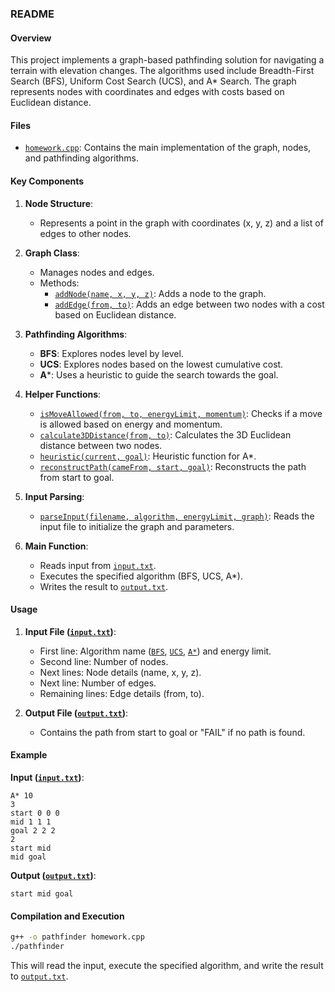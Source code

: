 ### README

#### Overview
This project implements a graph-based pathfinding solution for navigating a terrain with elevation changes. The algorithms used include Breadth-First Search (BFS), Uniform Cost Search (UCS), and A* Search. The graph represents nodes with coordinates and edges with costs based on Euclidean distance.

#### Files
- [`homework.cpp`](command:_github.copilot.openRelativePath?%5B%7B%22scheme%22%3A%22file%22%2C%22authority%22%3A%22%22%2C%22path%22%3A%22%2FUsers%2Fmuskanp%2FDesktop%2FCSCI561-hw%2Fhw1%2Fhomework.cpp%22%2C%22query%22%3A%22%22%2C%22fragment%22%3A%22%22%7D%5D "/Users/muskanp/Desktop/CSCI561-hw/hw1/homework.cpp"): Contains the main implementation of the graph, nodes, and pathfinding algorithms.

#### Key Components

1. **Node Structure**:
    - Represents a point in the graph with coordinates (x, y, z) and a list of edges to other nodes.

2. **Graph Class**:
    - Manages nodes and edges.
    - Methods:
        - [`addNode(name, x, y, z)`](command:_github.copilot.openSymbolFromReferences?%5B%22addNode(name%2C%20x%2C%20y%2C%20z)%22%2C%5B%7B%22uri%22%3A%7B%22%24mid%22%3A1%2C%22fsPath%22%3A%22%2FUsers%2Fmuskanp%2FDesktop%2FCSCI561-hw%2Fhw1%2Fhomework.cpp%22%2C%22external%22%3A%22file%3A%2F%2F%2FUsers%2Fmuskanp%2FDesktop%2FCSCI561-hw%2Fhw1%2Fhomework.cpp%22%2C%22path%22%3A%22%2FUsers%2Fmuskanp%2FDesktop%2FCSCI561-hw%2Fhw1%2Fhomework.cpp%22%2C%22scheme%22%3A%22file%22%7D%2C%22pos%22%3A%7B%22line%22%3A42%2C%22character%22%3A9%7D%7D%5D%5D "Go to definition"): Adds a node to the graph.
        - [`addEdge(from, to)`](command:_github.copilot.openSymbolFromReferences?%5B%22addEdge(from%2C%20to)%22%2C%5B%7B%22uri%22%3A%7B%22%24mid%22%3A1%2C%22fsPath%22%3A%22%2FUsers%2Fmuskanp%2FDesktop%2FCSCI561-hw%2Fhw1%2Fhomework.cpp%22%2C%22external%22%3A%22file%3A%2F%2F%2FUsers%2Fmuskanp%2FDesktop%2FCSCI561-hw%2Fhw1%2Fhomework.cpp%22%2C%22path%22%3A%22%2FUsers%2Fmuskanp%2FDesktop%2FCSCI561-hw%2Fhw1%2Fhomework.cpp%22%2C%22scheme%22%3A%22file%22%7D%2C%22pos%22%3A%7B%22line%22%3A46%2C%22character%22%3A9%7D%7D%5D%5D "Go to definition"): Adds an edge between two nodes with a cost based on Euclidean distance.

3. **Pathfinding Algorithms**:
    - **BFS**: Explores nodes level by level.
    - **UCS**: Explores nodes based on the lowest cumulative cost.
    - **A***: Uses a heuristic to guide the search towards the goal.

4. **Helper Functions**:
    - [`isMoveAllowed(from, to, energyLimit, momentum)`](command:_github.copilot.openSymbolFromReferences?%5B%22isMoveAllowed(from%2C%20to%2C%20energyLimit%2C%20momentum)%22%2C%5B%7B%22uri%22%3A%7B%22%24mid%22%3A1%2C%22fsPath%22%3A%22%2FUsers%2Fmuskanp%2FDesktop%2FCSCI561-hw%2Fhw1%2Fhomework.cpp%22%2C%22external%22%3A%22file%3A%2F%2F%2FUsers%2Fmuskanp%2FDesktop%2FCSCI561-hw%2Fhw1%2Fhomework.cpp%22%2C%22path%22%3A%22%2FUsers%2Fmuskanp%2FDesktop%2FCSCI561-hw%2Fhw1%2Fhomework.cpp%22%2C%22scheme%22%3A%22file%22%7D%2C%22pos%22%3A%7B%22line%22%3A56%2C%22character%22%3A5%7D%7D%5D%5D "Go to definition"): Checks if a move is allowed based on energy and momentum.
    - [`calculate3DDistance(from, to)`](command:_github.copilot.openSymbolFromReferences?%5B%22calculate3DDistance(from%2C%20to)%22%2C%5B%7B%22uri%22%3A%7B%22%24mid%22%3A1%2C%22fsPath%22%3A%22%2FUsers%2Fmuskanp%2FDesktop%2FCSCI561-hw%2Fhw1%2Fhomework.cpp%22%2C%22external%22%3A%22file%3A%2F%2F%2FUsers%2Fmuskanp%2FDesktop%2FCSCI561-hw%2Fhw1%2Fhomework.cpp%22%2C%22path%22%3A%22%2FUsers%2Fmuskanp%2FDesktop%2FCSCI561-hw%2Fhw1%2Fhomework.cpp%22%2C%22scheme%22%3A%22file%22%7D%2C%22pos%22%3A%7B%22line%22%3A134%2C%22character%22%3A7%7D%7D%5D%5D "Go to definition"): Calculates the 3D Euclidean distance between two nodes.
    - [`heuristic(current, goal)`](command:_github.copilot.openSymbolFromReferences?%5B%22heuristic(current%2C%20goal)%22%2C%5B%7B%22uri%22%3A%7B%22%24mid%22%3A1%2C%22fsPath%22%3A%22%2FUsers%2Fmuskanp%2FDesktop%2FCSCI561-hw%2Fhw1%2Fhomework.cpp%22%2C%22external%22%3A%22file%3A%2F%2F%2FUsers%2Fmuskanp%2FDesktop%2FCSCI561-hw%2Fhw1%2Fhomework.cpp%22%2C%22path%22%3A%22%2FUsers%2Fmuskanp%2FDesktop%2FCSCI561-hw%2Fhw1%2Fhomework.cpp%22%2C%22scheme%22%3A%22file%22%7D%2C%22pos%22%3A%7B%22line%22%3A138%2C%22character%22%3A7%7D%7D%5D%5D "Go to definition"): Heuristic function for A*.
    - [`reconstructPath(cameFrom, start, goal)`](command:_github.copilot.openSymbolFromReferences?%5B%22reconstructPath(cameFrom%2C%20start%2C%20goal)%22%2C%5B%7B%22uri%22%3A%7B%22%24mid%22%3A1%2C%22fsPath%22%3A%22%2FUsers%2Fmuskanp%2FDesktop%2FCSCI561-hw%2Fhw1%2Fhomework.cpp%22%2C%22external%22%3A%22file%3A%2F%2F%2FUsers%2Fmuskanp%2FDesktop%2FCSCI561-hw%2Fhw1%2Fhomework.cpp%22%2C%22path%22%3A%22%2FUsers%2Fmuskanp%2FDesktop%2FCSCI561-hw%2Fhw1%2Fhomework.cpp%22%2C%22scheme%22%3A%22file%22%7D%2C%22pos%22%3A%7B%22line%22%3A142%2C%22character%22%3A15%7D%7D%5D%5D "Go to definition"): Reconstructs the path from start to goal.

5. **Input Parsing**:
    - [`parseInput(filename, algorithm, energyLimit, graph)`](command:_github.copilot.openSymbolFromReferences?%5B%22parseInput(filename%2C%20algorithm%2C%20energyLimit%2C%20graph)%22%2C%5B%7B%22uri%22%3A%7B%22%24mid%22%3A1%2C%22fsPath%22%3A%22%2FUsers%2Fmuskanp%2FDesktop%2FCSCI561-hw%2Fhw1%2Fhomework.cpp%22%2C%22external%22%3A%22file%3A%2F%2F%2FUsers%2Fmuskanp%2FDesktop%2FCSCI561-hw%2Fhw1%2Fhomework.cpp%22%2C%22path%22%3A%22%2FUsers%2Fmuskanp%2FDesktop%2FCSCI561-hw%2Fhw1%2Fhomework.cpp%22%2C%22scheme%22%3A%22file%22%7D%2C%22pos%22%3A%7B%22line%22%3A285%2C%22character%22%3A5%7D%7D%5D%5D "Go to definition"): Reads the input file to initialize the graph and parameters.

6. **Main Function**:
    - Reads input from [`input.txt`](command:_github.copilot.openSymbolFromReferences?%5B%22input.txt%22%2C%5B%7B%22uri%22%3A%7B%22%24mid%22%3A1%2C%22fsPath%22%3A%22%2FUsers%2Fmuskanp%2FDesktop%2FCSCI561-hw%2Fhw1%2Fhomework.cpp%22%2C%22external%22%3A%22file%3A%2F%2F%2FUsers%2Fmuskanp%2FDesktop%2FCSCI561-hw%2Fhw1%2Fhomework.cpp%22%2C%22path%22%3A%22%2FUsers%2Fmuskanp%2FDesktop%2FCSCI561-hw%2Fhw1%2Fhomework.cpp%22%2C%22scheme%22%3A%22file%22%7D%2C%22pos%22%3A%7B%22line%22%3A314%2C%22character%22%3A16%7D%7D%5D%5D "Go to definition").
    - Executes the specified algorithm (BFS, UCS, A*).
    - Writes the result to [`output.txt`](command:_github.copilot.openSymbolFromReferences?%5B%22output.txt%22%2C%5B%7B%22uri%22%3A%7B%22%24mid%22%3A1%2C%22fsPath%22%3A%22%2FUsers%2Fmuskanp%2FDesktop%2FCSCI561-hw%2Fhw1%2Fhomework.cpp%22%2C%22external%22%3A%22file%3A%2F%2F%2FUsers%2Fmuskanp%2FDesktop%2FCSCI561-hw%2Fhw1%2Fhomework.cpp%22%2C%22path%22%3A%22%2FUsers%2Fmuskanp%2FDesktop%2FCSCI561-hw%2Fhw1%2Fhomework.cpp%22%2C%22scheme%22%3A%22file%22%7D%2C%22pos%22%3A%7B%22line%22%3A325%2C%22character%22%3A25%7D%7D%5D%5D "Go to definition").

#### Usage
1. **Input File ([`input.txt`](command:_github.copilot.openSymbolFromReferences?%5B%22input.txt%22%2C%5B%7B%22uri%22%3A%7B%22%24mid%22%3A1%2C%22fsPath%22%3A%22%2FUsers%2Fmuskanp%2FDesktop%2FCSCI561-hw%2Fhw1%2Fhomework.cpp%22%2C%22external%22%3A%22file%3A%2F%2F%2FUsers%2Fmuskanp%2FDesktop%2FCSCI561-hw%2Fhw1%2Fhomework.cpp%22%2C%22path%22%3A%22%2FUsers%2Fmuskanp%2FDesktop%2FCSCI561-hw%2Fhw1%2Fhomework.cpp%22%2C%22scheme%22%3A%22file%22%7D%2C%22pos%22%3A%7B%22line%22%3A314%2C%22character%22%3A16%7D%7D%5D%5D "Go to definition"))**:
    - First line: Algorithm name ([`BFS`](command:_github.copilot.openSymbolFromReferences?%5B%22BFS%22%2C%5B%7B%22uri%22%3A%7B%22%24mid%22%3A1%2C%22fsPath%22%3A%22%2FUsers%2Fmuskanp%2FDesktop%2FCSCI561-hw%2Fhw1%2Fhomework.cpp%22%2C%22external%22%3A%22file%3A%2F%2F%2FUsers%2Fmuskanp%2FDesktop%2FCSCI561-hw%2Fhw1%2Fhomework.cpp%22%2C%22path%22%3A%22%2FUsers%2Fmuskanp%2FDesktop%2FCSCI561-hw%2Fhw1%2Fhomework.cpp%22%2C%22scheme%22%3A%22file%22%7D%2C%22pos%22%3A%7B%22line%22%3A72%2C%22character%22%3A15%7D%7D%5D%5D "Go to definition"), [`UCS`](command:_github.copilot.openSymbolFromReferences?%5B%22UCS%22%2C%5B%7B%22uri%22%3A%7B%22%24mid%22%3A1%2C%22fsPath%22%3A%22%2FUsers%2Fmuskanp%2FDesktop%2FCSCI561-hw%2Fhw1%2Fhomework.cpp%22%2C%22external%22%3A%22file%3A%2F%2F%2FUsers%2Fmuskanp%2FDesktop%2FCSCI561-hw%2Fhw1%2Fhomework.cpp%22%2C%22path%22%3A%22%2FUsers%2Fmuskanp%2FDesktop%2FCSCI561-hw%2Fhw1%2Fhomework.cpp%22%2C%22scheme%22%3A%22file%22%7D%2C%22pos%22%3A%7B%22line%22%3A155%2C%22character%22%3A15%7D%7D%5D%5D "Go to definition"), [`A*`](command:_github.copilot.openSymbolFromReferences?%5B%22A*%22%2C%5B%7B%22uri%22%3A%7B%22%24mid%22%3A1%2C%22fsPath%22%3A%22%2FUsers%2Fmuskanp%2FDesktop%2FCSCI561-hw%2Fhw1%2Fhomework.cpp%22%2C%22external%22%3A%22file%3A%2F%2F%2FUsers%2Fmuskanp%2FDesktop%2FCSCI561-hw%2Fhw1%2Fhomework.cpp%22%2C%22path%22%3A%22%2FUsers%2Fmuskanp%2FDesktop%2FCSCI561-hw%2Fhw1%2Fhomework.cpp%22%2C%22scheme%22%3A%22file%22%7D%2C%22pos%22%3A%7B%22line%22%3A321%2C%22character%22%3A29%7D%7D%5D%5D "Go to definition")) and energy limit.
    - Second line: Number of nodes.
    - Next lines: Node details (name, x, y, z).
    - Next line: Number of edges.
    - Remaining lines: Edge details (from, to).

2. **Output File ([`output.txt`](command:_github.copilot.openSymbolFromReferences?%5B%22output.txt%22%2C%5B%7B%22uri%22%3A%7B%22%24mid%22%3A1%2C%22fsPath%22%3A%22%2FUsers%2Fmuskanp%2FDesktop%2FCSCI561-hw%2Fhw1%2Fhomework.cpp%22%2C%22external%22%3A%22file%3A%2F%2F%2FUsers%2Fmuskanp%2FDesktop%2FCSCI561-hw%2Fhw1%2Fhomework.cpp%22%2C%22path%22%3A%22%2FUsers%2Fmuskanp%2FDesktop%2FCSCI561-hw%2Fhw1%2Fhomework.cpp%22%2C%22scheme%22%3A%22file%22%7D%2C%22pos%22%3A%7B%22line%22%3A325%2C%22character%22%3A25%7D%7D%5D%5D "Go to definition"))**:
    - Contains the path from start to goal or "FAIL" if no path is found.

#### Example
**Input ([`input.txt`](command:_github.copilot.openSymbolFromReferences?%5B%22input.txt%22%2C%5B%7B%22uri%22%3A%7B%22%24mid%22%3A1%2C%22fsPath%22%3A%22%2FUsers%2Fmuskanp%2FDesktop%2FCSCI561-hw%2Fhw1%2Fhomework.cpp%22%2C%22external%22%3A%22file%3A%2F%2F%2FUsers%2Fmuskanp%2FDesktop%2FCSCI561-hw%2Fhw1%2Fhomework.cpp%22%2C%22path%22%3A%22%2FUsers%2Fmuskanp%2FDesktop%2FCSCI561-hw%2Fhw1%2Fhomework.cpp%22%2C%22scheme%22%3A%22file%22%7D%2C%22pos%22%3A%7B%22line%22%3A314%2C%22character%22%3A16%7D%7D%5D%5D "Go to definition"))**:
```
A* 10
3
start 0 0 0
mid 1 1 1
goal 2 2 2
2
start mid
mid goal
```

**Output ([`output.txt`](command:_github.copilot.openSymbolFromReferences?%5B%22output.txt%22%2C%5B%7B%22uri%22%3A%7B%22%24mid%22%3A1%2C%22fsPath%22%3A%22%2FUsers%2Fmuskanp%2FDesktop%2FCSCI561-hw%2Fhw1%2Fhomework.cpp%22%2C%22external%22%3A%22file%3A%2F%2F%2FUsers%2Fmuskanp%2FDesktop%2FCSCI561-hw%2Fhw1%2Fhomework.cpp%22%2C%22path%22%3A%22%2FUsers%2Fmuskanp%2FDesktop%2FCSCI561-hw%2Fhw1%2Fhomework.cpp%22%2C%22scheme%22%3A%22file%22%7D%2C%22pos%22%3A%7B%22line%22%3A325%2C%22character%22%3A25%7D%7D%5D%5D "Go to definition"))**:
```
start mid goal
```

#### Compilation and Execution
```sh
g++ -o pathfinder homework.cpp
./pathfinder
```

This will read the input, execute the specified algorithm, and write the result to [`output.txt`](command:_github.copilot.openSymbolFromReferences?%5B%22output.txt%22%2C%5B%7B%22uri%22%3A%7B%22%24mid%22%3A1%2C%22fsPath%22%3A%22%2FUsers%2Fmuskanp%2FDesktop%2FCSCI561-hw%2Fhw1%2Fhomework.cpp%22%2C%22external%22%3A%22file%3A%2F%2F%2FUsers%2Fmuskanp%2FDesktop%2FCSCI561-hw%2Fhw1%2Fhomework.cpp%22%2C%22path%22%3A%22%2FUsers%2Fmuskanp%2FDesktop%2FCSCI561-hw%2Fhw1%2Fhomework.cpp%22%2C%22scheme%22%3A%22file%22%7D%2C%22pos%22%3A%7B%22line%22%3A325%2C%22character%22%3A25%7D%7D%5D%5D "Go to definition").